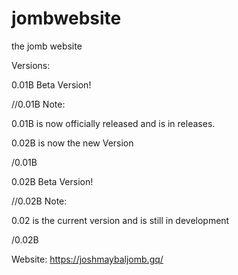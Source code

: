 # jombwebsite
the jomb website

Versions:

0.01B Beta Version! 

//0.01B Note:

0.01B is now officially released and is in releases.

0.02B is now the new Version

/0.01B

0.02B Beta Version!

//0.02B Note:

0.02 is the current version and is still in development

/0.02B



Website: https://joshmaybaljomb.gq/
